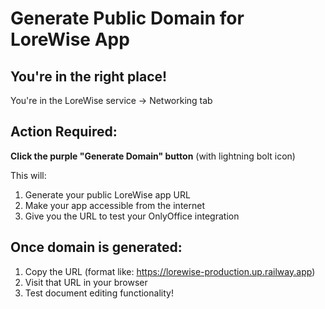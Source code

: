 # Generate Public Domain for LoreWise App

## You're in the right place!
You're in the LoreWise service → Networking tab

## Action Required:
**Click the purple "Generate Domain" button** (with lightning bolt icon)

This will:
1. Generate your public LoreWise app URL
2. Make your app accessible from the internet  
3. Give you the URL to test your OnlyOffice integration

## Once domain is generated:
1. Copy the URL (format like: https://lorewise-production.up.railway.app)
2. Visit that URL in your browser
3. Test document editing functionality!

